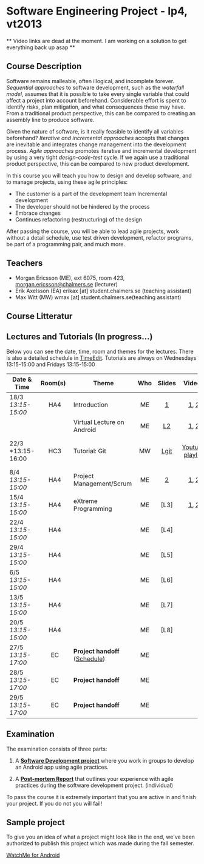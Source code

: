 # Software Engineering Project - lp4, vt2013

** Video links are dead at the moment. I am working on a solution to get everything back up asap **

## Course Description
Software remains malleable, often illogical, and incomplete forever. *Sequential approaches* to software development, such as the *waterfall model*, assumes that it is possible to take every single variable that could affect a project into account beforehand. Considerable effort is spent to identify risks, plan mitigation, and what consequences these may have. From a traditional product perspective, this can be compared to creating an assembly line to produce software.

Given the nature of software, is it really feasible to identify all variables beforehand? *Iterative and incremental approaches* accepts that changes are inevitable and integrates change management into the development process. *Agile approaches* promotes iterative and incremental development by using a very tight *design-code-test* cycle. If we again use a traditional product perspective, this can be compared to new product development.

In this course you will teach you how to design and develop software, and to manage projects, using these agile principles:

- The customer is a part of the development team Incremental development 
- The developer should not be hindered by the process 
- Embrace changes 
- Continues refactoring (restructuring) of the design
 
After passing the course, you will be able to lead agile projects, work without a detail schedule, use test driven development, refactor programs, be part of a programming pair, and much more. 

## Teachers

- Morgan Ericsson (ME), ext 6075, room 423, morgan.ericsson@chalmers.se (lecturer)
- Erik Axelsson (EA) erikax [at] student.chalmers.se (teaching assistant)
- Max Witt (MW) wmax [at] student.chalmers.se(teaching assistant)

## Course Litteratur

## Lectures and Tutorials (In progress…)

Below you can see the date, time, room and themes for the lectures. There is also a detailed schedule in [TimeEdit]. Tutorials are always on Wednesdays 13:15-15:00 and Fridays 13:15-15:00

| Date & Time | Room(s) | Theme |Who | Slides | Videos | Readings | 
|  ------	| :----:	| ------	| :------: |  :------: |:------: | :------ |  
| 18/3 *13:15-15:00* | HA4 | Introduction | ME | [1][L1] | [1][V11], [2][V12]| TBA |
| | | Virtual Lecture on Android | ME | [L2] | [1][VA1], [2][VA2] | TBA |
| 22/3 *13:15-16:00 | HC3 | Tutorial: Git | MW | [Lgit][P1] | [Youtube playlist][gitFL] | [Git][GITBOOK], Read presenter notes in the slides | 
| 8/4 *13:15-15:00* | HA4 | Project Management/Scrum | ME | [2][L2] | [1][V21], [2][V22] | |  
| 15/4 *13:15-15:00* | HA4 | eXtreme Programming | ME | [L3] | [1][V31], [2][V32] |  |  
| 22/4 *13:15-15:00* | HA4 | | ME | [L4] | | |  
| 29/4 *13:15-15:00* | HA4 | | ME | [L5] | | |  
| 6/5 *13:15-15:00* | HA4 | | ME | [L6] | | |  
| 13/5 *13:15-15:00* | HA4 | | ME | [L7] |  |  |  
| 20/5 *13:15-15:00* | HA4 | | ME | [L8] |  |  |  
| 27/5 *13:15-17:00* | EC | **Project handoff** ([Schedule][psched]) | ME | | | |
| 28/5 *13:15-17:00* | EC | **Project handoff** | ME | | | |
| 29/5 *13:15-17:00* | EC | **Project handoff** | ME | | | |
 
[timeedit]: http://web.timeedit.se/chalmers_se/db1/public/r.html?sid=3&h=t&p=0.days%2C20130607.x&objects=201062.182&ox=0&types=0&fe=0
[GITBOOK]: http://git-scm.com/book

[P1]: https://docs.google.com/presentation/d/1UXDaYpTsJ1BcB4YEdr6uFkF2UaJJaNXo7O7yOYr436I/pub?start=false&loop=false&delayms=3000
[V11]: https://s3-eu-west-1.amazonaws.com/course-mats/DAT255/dat255_1_1.mp4
[V12]: https://s3-eu-west-1.amazonaws.com/course-mats/DAT255/dat255_1_2.mp4
[VA1]: https://s3-eu-west-1.amazonaws.com/course-mats/EDA397/eda397_2_1.mp4
[VA2]: https://s3-eu-west-1.amazonaws.com/course-mats/EDA397/eda397_2_2.mp4
[V21]: https://s3-eu-west-1.amazonaws.com/course-mats/DAT255/dat255_2_1.mp4
[V22]: https://s3-eu-west-1.amazonaws.com/course-mats/DAT255/dat255_2_2.mp4
[V31]: https://s3-eu-west-1.amazonaws.com/course-mats/DAT255/dat255_3_1.mp4
[V32]: https://s3-eu-west-1.amazonaws.com/course-mats/DAT255/dat255_3_2.mp4
[gitFL]: http://www.youtube.com/playlist?list=PLeGWawrow95fDhXYx6co5LeaNeWXP-v3i&feature=view_all
[L1]: https://github.com/morganericsson/DAT255/blob/master/slides/l1.pdf?raw=true
[L2]: https://github.com/morganericsson/DAT255/blob/master/slides/l2.pdf?raw=true

[psched]: https://github.com/morganericsson/DAT255/blob/master/schedule_handoff.md

## Examination
The examination consists of three parts:

1. A **[Software Development project][SDP]** where you work in groups to develop an Android  app using agile practices.

2. A  **[Post-mortem Report][PMR]** that outlines your experience with agile practices during the software development project. (individual)

To pass the course it is extremely important that you are active in and finish your project. If you do not you will fail!

[PMR]: http://lalala.com
[SDP]: http://lalala.com

## Sample project
To give you an idea of what a project might look like in the end, we've been authorized to publish this project which was made during the fall semester.

[WatchMe for Android][WTCHME]


[WTCHME]: http://github.com/johanbrook/watchme
